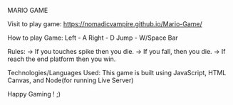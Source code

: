 MARIO GAME

Visit to play game:  https://nomadicvampire.github.io/Mario-Game/

How to play Game:
Left - A
Right - D
Jump - W/Space Bar

Rules: 
-> If you touches spike then you die.
-> If you fall, then you die.
-> If reach the end platform then you win.

Technologies/Languages Used:
This game is built using JavaScript, HTML Canvas, and Node(for running Live Server)


Happy Gaming !  ;)